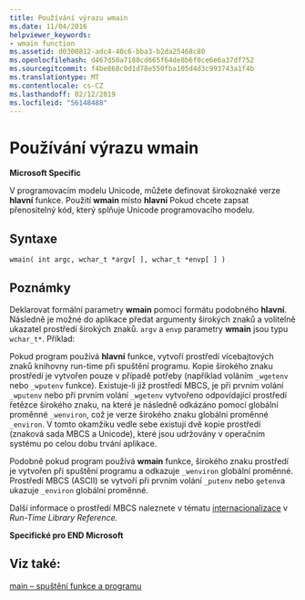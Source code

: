 ```yaml
---
title: Používání výrazu wmain
ms.date: 11/04/2016
helpviewer_keywords:
- wmain function
ms.assetid: d0300812-adc4-40c6-bba3-b2da25468c80
ms.openlocfilehash: d467d50a7188cd665f64de8b6f0ce6e6a37df752
ms.sourcegitcommit: f4be868c0d1d78e550fba105d4d3c993743a1f4b
ms.translationtype: MT
ms.contentlocale: cs-CZ
ms.lasthandoff: 02/12/2019
ms.locfileid: "56148488"
---
```

# <a name="using-wmain"></a>Používání výrazu wmain

**Microsoft Specific**

V programovacím modelu Unicode, můžete definovat širokoznaké verze **hlavní** funkce. Použití **wmain** místo **hlavní** Pokud chcete zapsat přenositelný kód, který splňuje Unicode programovacího modelu.

## <a name="syntax"></a>Syntaxe

```
wmain( int argc, wchar_t *argv[ ], wchar_t *envp[ ] )
```

## <a name="remarks"></a>Poznámky

Deklarovat formální parametry **wmain** pomocí formátu podobného **hlavní**. Následně je možné do aplikace předat argumenty širokých znaků a volitelně ukazatel prostředí širokých znaků. `argv` a `envp` parametry **wmain** jsou typu `wchar_t*`. Příklad:

Pokud program používá **hlavní** funkce, vytvoří prostředí vícebajtových znaků knihovny run-time při spuštění programu. Kopie širokého znaku prostředí je vytvořen pouze v případě potřeby (například voláním `_wgetenv` nebo `_wputenv` funkce). Existuje-li již prostředí MBCS, je při prvním volání `_wputenv` nebo při prvním volání `_wgetenv` vytvořeno odpovídající prostředí řetězce širokého znaku, na které je následně odkázáno pomocí globální proměnné `_wenviron`, což je verze širokého znaku globální proměnné `_environ`. V tomto okamžiku vedle sebe existují dvě kopie prostředí (znaková sada MBCS a Unicode), které jsou udržovány v operačním systému po celou dobu trvání aplikace.

Podobně pokud program používá **wmain** funkce, širokého znaku prostředí je vytvořen při spuštění programu a odkazuje `_wenviron` globální proměnné. Prostředí MBCS (ASCII) se vytvoří při prvním volání `_putenv` nebo `getenv`a ukazuje `_environ` globální proměnné.

Další informace o prostředí MBCS naleznete v tématu [internacionalizace](../c-runtime-library/internationalization.md) v *Run-Time Library Reference.*

**Specifické pro END Microsoft**

## <a name="see-also"></a>Viz také:

[main – spuštění funkce a programu](../c-language/main-function-and-program-execution.md)
